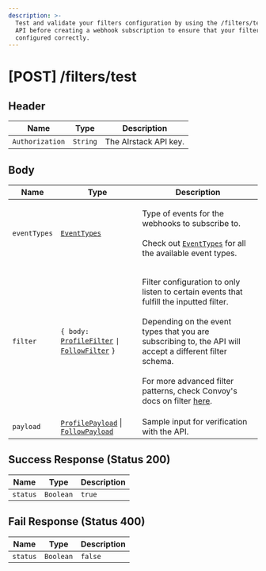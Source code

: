 ```yaml
---
description: >-
  Test and validate your filters configuration by using the /filters/test REST
  API before creating a webhook subscription to ensure that your filter is
  configured correctly.
---
```


# \[POST] /filters/test

## Header

| Name            | Type     | Description           |
| --------------- | -------- | --------------------- |
| `Authorization` | `String` | The AIrstack API key. |

## Body

| Name         | Type                                                                                                         | Description                                                                                                                                                                                                                                                                                                                                                               |
| ------------ | ------------------------------------------------------------------------------------------------------------ | ------------------------------------------------------------------------------------------------------------------------------------------------------------------------------------------------------------------------------------------------------------------------------------------------------------------------------------------------------------------------- |
| `eventTypes` | [`EventTypes`](../enums/eventtypes.md)                                                                       | <p>Type of events for the webhooks to subscribe to.<br><br>Check out <a href="../enums/eventtypes.md"><code>EventTypes</code></a> for all the available event types.</p>                                                                                                                                                                                                  |
| `filter`     | `{ body:` [`ProfileFilter`](../filter/profilefilter.md) `\|` [`FollowFilter`](../filter/followfilter.md) `}` | <p>Filter configuration to only listen to certain events that fulfill the inputted filter.<br><br>Depending on the event types that you are subscribing to, the API will accept a different filter schema.<br><br>For more advanced filter patterns, check Convoy's docs on filter <a href="https://docs.getconvoy.io/product-manual/subscriptions#filters">here</a>.</p> |
| `payload`    | [`ProfilePayload`](../payload/profilepayload.md) \| [`FollowPayload`](../payload/followpayload.md)           | Sample input for verification with the API.                                                                                                                                                                                                                                                                                                                               |

## Success Response (Status 200)

| Name     | Type      | Description |
| -------- | --------- | ----------- |
| `status` | `Boolean` | `true`      |

## Fail Response (Status 400)

| Name     | Type      | Description |
| -------- | --------- | ----------- |
| `status` | `Boolean` | `false`     |
